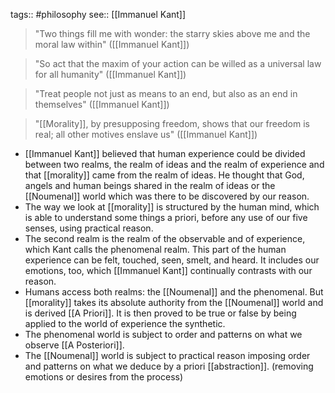 tags:: #philosophy 
see:: [[Immanuel Kant]]

> "Two things fill me with wonder: the starry skies above me and the moral law within" ([[Immanuel Kant]]) 

> "So act that the maxim of your action can be willed as a universal law for all humanity" ([[Immanuel Kant]]) 

> "Treat people not just as means to an end, but also as an end in themselves" ([[Immanuel Kant]]) 

> "[[Morality]], by presupposing freedom, shows that our freedom is real; all other motives enslave us" ([[Immanuel Kant]])

- [[Immanuel Kant]] believed that human experience could be divided between two realms, the realm of ideas and the realm of experience and that [[morality]] came from the realm of ideas. He thought that God, angels and human beings shared in the realm of ideas or the [[Noumenal]] world which was there to be discovered by our reason. 
- The way we look at [[morality]] is structured by the human mind, which is able to understand some things a priori, before any use of our five senses, using practical reason. 
- The second realm is the realm of the observable and of experience, which Kant calls the phenomenal realm. This part of the human experience can be felt, touched, seen, smelt, and heard. It includes our emotions, too, which [[Immanuel Kant]] continually contrasts with our reason. 
- Humans access both realms: the [[Noumenal]] and the phenomenal. But [[morality]] takes its absolute authority from the [[Noumenal]] world and is derived [[A Priori]]. It is then proved to be true or false by being applied to the world of experience the synthetic. 
- The phenomenal world is subject to order and patterns on what we observe [[A Posteriori]]. 
- The [[Noumenal]] world is subject to practical reason imposing order and patterns on what we deduce by a priori [[abstraction]]. (removing emotions or desires from the process) 